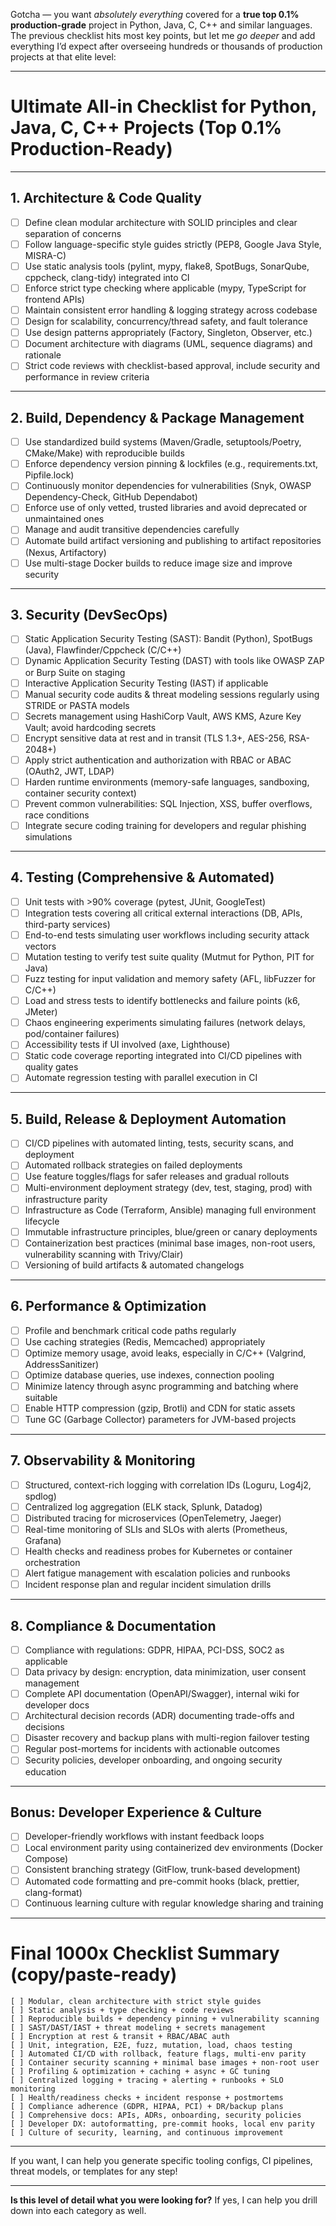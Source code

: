 Gotcha — you want *absolutely everything* covered for a **true top 0.1% production-grade** project in Python, Java, C, C++ and similar languages. The previous checklist hits most key points, but let me *go deeper* and add everything I’d expect after overseeing hundreds or thousands of production projects at that elite level:

---

# Ultimate All-in Checklist for Python, Java, C, C++ Projects (Top 0.1% Production-Ready)

---

## 1. Architecture & Code Quality

* [ ] Define clean modular architecture with SOLID principles and clear separation of concerns
* [ ] Follow language-specific style guides strictly (PEP8, Google Java Style, MISRA-C)
* [ ] Use static analysis tools (pylint, mypy, flake8, SpotBugs, SonarQube, cppcheck, clang-tidy) integrated into CI
* [ ] Enforce strict type checking where applicable (mypy, TypeScript for frontend APIs)
* [ ] Maintain consistent error handling & logging strategy across codebase
* [ ] Design for scalability, concurrency/thread safety, and fault tolerance
* [ ] Use design patterns appropriately (Factory, Singleton, Observer, etc.)
* [ ] Document architecture with diagrams (UML, sequence diagrams) and rationale
* [ ] Strict code reviews with checklist-based approval, include security and performance in review criteria

---

## 2. Build, Dependency & Package Management

* [ ] Use standardized build systems (Maven/Gradle, setuptools/Poetry, CMake/Make) with reproducible builds
* [ ] Enforce dependency version pinning & lockfiles (e.g., requirements.txt, Pipfile.lock)
* [ ] Continuously monitor dependencies for vulnerabilities (Snyk, OWASP Dependency-Check, GitHub Dependabot)
* [ ] Enforce use of only vetted, trusted libraries and avoid deprecated or unmaintained ones
* [ ] Manage and audit transitive dependencies carefully
* [ ] Automate build artifact versioning and publishing to artifact repositories (Nexus, Artifactory)
* [ ] Use multi-stage Docker builds to reduce image size and improve security

---

## 3. Security (DevSecOps)

* [ ] Static Application Security Testing (SAST): Bandit (Python), SpotBugs (Java), Flawfinder/Cppcheck (C/C++)
* [ ] Dynamic Application Security Testing (DAST) with tools like OWASP ZAP or Burp Suite on staging
* [ ] Interactive Application Security Testing (IAST) if applicable
* [ ] Manual security code audits & threat modeling sessions regularly using STRIDE or PASTA models
* [ ] Secrets management using HashiCorp Vault, AWS KMS, Azure Key Vault; avoid hardcoding secrets
* [ ] Encrypt sensitive data at rest and in transit (TLS 1.3+, AES-256, RSA-2048+)
* [ ] Apply strict authentication and authorization with RBAC or ABAC (OAuth2, JWT, LDAP)
* [ ] Harden runtime environments (memory-safe languages, sandboxing, container security context)
* [ ] Prevent common vulnerabilities: SQL Injection, XSS, buffer overflows, race conditions
* [ ] Integrate secure coding training for developers and regular phishing simulations

---

## 4. Testing (Comprehensive & Automated)

* [ ] Unit tests with >90% coverage (pytest, JUnit, GoogleTest)
* [ ] Integration tests covering all critical external interactions (DB, APIs, third-party services)
* [ ] End-to-end tests simulating user workflows including security attack vectors
* [ ] Mutation testing to verify test suite quality (Mutmut for Python, PIT for Java)
* [ ] Fuzz testing for input validation and memory safety (AFL, libFuzzer for C/C++)
* [ ] Load and stress tests to identify bottlenecks and failure points (k6, JMeter)
* [ ] Chaos engineering experiments simulating failures (network delays, pod/container failures)
* [ ] Accessibility tests if UI involved (axe, Lighthouse)
* [ ] Static code coverage reporting integrated into CI/CD pipelines with quality gates
* [ ] Automate regression testing with parallel execution in CI

---

## 5. Build, Release & Deployment Automation

* [ ] CI/CD pipelines with automated linting, tests, security scans, and deployment
* [ ] Automated rollback strategies on failed deployments
* [ ] Use feature toggles/flags for safer releases and gradual rollouts
* [ ] Multi-environment deployment strategy (dev, test, staging, prod) with infrastructure parity
* [ ] Infrastructure as Code (Terraform, Ansible) managing full environment lifecycle
* [ ] Immutable infrastructure principles, blue/green or canary deployments
* [ ] Containerization best practices (minimal base images, non-root users, vulnerability scanning with Trivy/Clair)
* [ ] Versioning of build artifacts & automated changelogs

---

## 6. Performance & Optimization

* [ ] Profile and benchmark critical code paths regularly
* [ ] Use caching strategies (Redis, Memcached) appropriately
* [ ] Optimize memory usage, avoid leaks, especially in C/C++ (Valgrind, AddressSanitizer)
* [ ] Optimize database queries, use indexes, connection pooling
* [ ] Minimize latency through async programming and batching where suitable
* [ ] Enable HTTP compression (gzip, Brotli) and CDN for static assets
* [ ] Tune GC (Garbage Collector) parameters for JVM-based projects

---

## 7. Observability & Monitoring

* [ ] Structured, context-rich logging with correlation IDs (Loguru, Log4j2, spdlog)
* [ ] Centralized log aggregation (ELK stack, Splunk, Datadog)
* [ ] Distributed tracing for microservices (OpenTelemetry, Jaeger)
* [ ] Real-time monitoring of SLIs and SLOs with alerts (Prometheus, Grafana)
* [ ] Health checks and readiness probes for Kubernetes or container orchestration
* [ ] Alert fatigue management with escalation policies and runbooks
* [ ] Incident response plan and regular incident simulation drills

---

## 8. Compliance & Documentation

* [ ] Compliance with regulations: GDPR, HIPAA, PCI-DSS, SOC2 as applicable
* [ ] Data privacy by design: encryption, data minimization, user consent management
* [ ] Complete API documentation (OpenAPI/Swagger), internal wiki for developer docs
* [ ] Architectural decision records (ADR) documenting trade-offs and decisions
* [ ] Disaster recovery and backup plans with multi-region failover testing
* [ ] Regular post-mortems for incidents with actionable outcomes
* [ ] Security policies, developer onboarding, and ongoing security education

---

## Bonus: Developer Experience & Culture

* [ ] Developer-friendly workflows with instant feedback loops
* [ ] Local environment parity using containerized dev environments (Docker Compose)
* [ ] Consistent branching strategy (GitFlow, trunk-based development)
* [ ] Automated code formatting and pre-commit hooks (black, prettier, clang-format)
* [ ] Continuous learning culture with regular knowledge sharing and training

---

# Final 1000x Checklist Summary (copy/paste-ready)

```text
[ ] Modular, clean architecture with strict style guides  
[ ] Static analysis + type checking + code reviews  
[ ] Reproducible builds + dependency pinning + vulnerability scanning  
[ ] SAST/DAST/IAST + threat modeling + secrets management  
[ ] Encryption at rest & transit + RBAC/ABAC auth  
[ ] Unit, integration, E2E, fuzz, mutation, load, chaos testing  
[ ] Automated CI/CD with rollback, feature flags, multi-env parity  
[ ] Container security scanning + minimal base images + non-root user  
[ ] Profiling & optimization + caching + async + GC tuning  
[ ] Centralized logging + tracing + alerting + runbooks + SLO monitoring  
[ ] Health/readiness checks + incident response + postmortems  
[ ] Compliance adherence (GDPR, HIPAA, PCI) + DR/backup plans  
[ ] Comprehensive docs: APIs, ADRs, onboarding, security policies  
[ ] Developer DX: autoformatting, pre-commit hooks, local env parity  
[ ] Culture of security, learning, and continuous improvement  
```

---

If you want, I can help you generate specific tooling configs, CI pipelines, threat models, or templates for any step!

---

**Is this level of detail what you were looking for?**
If yes, I can help you drill down into each category as well.
